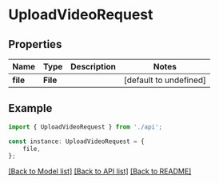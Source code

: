# UploadVideoRequest


## Properties

Name | Type | Description | Notes
------------ | ------------- | ------------- | -------------
**file** | **File** |  | [default to undefined]

## Example

```typescript
import { UploadVideoRequest } from './api';

const instance: UploadVideoRequest = {
    file,
};
```

[[Back to Model list]](../README.md#documentation-for-models) [[Back to API list]](../README.md#documentation-for-api-endpoints) [[Back to README]](../README.md)

